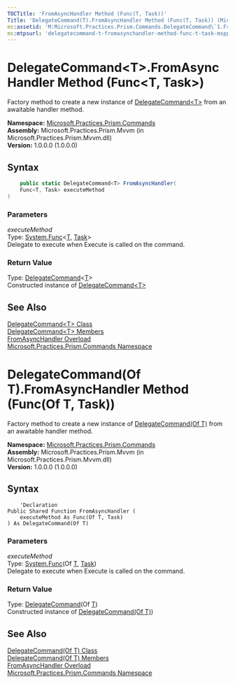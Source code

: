 ```yaml
---
TOCTitle: 'FromAsyncHandler Method (Func(T, Task))'
Title: 'DelegateCommand(T).FromAsyncHandler Method (Func(T, Task)) (Microsoft.Practices.Prism.Commands)'
ms:assetid: 'M:Microsoft.Practices.Prism.Commands.DelegateCommand\`1.FromAsyncHandler(System.Func{\`0,System.Threading.Tasks.Task})'
ms:mtpsurl: 'delegatecommand-t-fromasynchandler-method-func-t-task-mspp-commands.md'
---
```


# DelegateCommand&lt;T&gt;.FromAsyncHandler Method (Func&lt;T, Task&gt;)

Factory method to create a new instance of [DelegateCommand&lt;T&gt;](/patterns-practices/reference/delegatecommand-t-class-mspp-commands) from an awaitable handler method.

**Namespace:** [Microsoft.Practices.Prism.Commands](/patterns-practices/reference/mspp-commands-namespace)  
**Assembly:** Microsoft.Practices.Prism.Mvvm (in Microsoft.Practices.Prism.Mvvm.dll)  
**Version:** 1.0.0.0 (1.0.0.0)

## Syntax

```C#
    public static DelegateCommand<T> FromAsyncHandler(
	Func<T, Task> executeMethod
)
```

### Parameters

*executeMethod*  
Type: [System.Func](http://msdn.microsoft.com/en-us/library/bb549151)&lt;[T](/patterns-practices/reference/delegatecommand-t-class-mspp-commands), [Task](http://msdn.microsoft.com/en-us/library/dd235678)&gt;  
Delegate to execute when Execute is called on the command.

### Return Value

Type: [DelegateCommand](/patterns-practices/reference/delegatecommand-t-class-mspp-commands)&lt;[T](/patterns-practices/reference/delegatecommand-t-class-mspp-commands)&gt;  
Constructed instance of [DelegateCommand&lt;T&gt;](/patterns-practices/reference/delegatecommand-t-class-mspp-commands)

## See Also

[DelegateCommand&lt;T&gt; Class](/patterns-practices/reference/delegatecommand-t-class-mspp-commands)  
[DelegateCommand&lt;T&gt; Members](/patterns-practices/reference/delegatecommand-t-members-mspp-commands)  
[FromAsyncHandler Overload](/patterns-practices/reference/delegatecommand-t-fromasynchandler-method-mspp-commands)  
[Microsoft.Practices.Prism.Commands Namespace](/patterns-practices/reference/mspp-commands-namespace)  


# DelegateCommand(Of T).FromAsyncHandler Method (Func(Of T, Task))


Factory method to create a new instance of [DelegateCommand(Of T)](/patterns-practices/reference/delegatecommand-t-class-mspp-commands) from an awaitable handler method.

**Namespace:** [Microsoft.Practices.Prism.Commands](/patterns-practices/reference/mspp-commands-namespace)  
**Assembly:** Microsoft.Practices.Prism.Mvvm (in Microsoft.Practices.Prism.Mvvm.dll)  
**Version:** 1.0.0.0 (1.0.0.0)

## Syntax

```VB
    'Declaration
Public Shared Function FromAsyncHandler ( 
	executeMethod As Func(Of T, Task)
) As DelegateCommand(Of T)
```

### Parameters

*executeMethod*  
Type: [System.Func](http://msdn.microsoft.com/en-us/library/bb549151)(Of [T](/patterns-practices/reference/delegatecommand-t-class-mspp-commands), [Task](http://msdn.microsoft.com/en-us/library/dd235678))  
Delegate to execute when Execute is called on the command.

### Return Value

Type: [DelegateCommand](/patterns-practices/reference/delegatecommand-t-class-mspp-commands)(Of [T](/patterns-practices/reference/delegatecommand-t-class-mspp-commands))  
Constructed instance of [DelegateCommand(Of T)](/patterns-practices/reference/delegatecommand-t-class-mspp-commands))

## See Also

[DelegateCommand(Of T) Class](/patterns-practices/reference/delegatecommand-t-class-mspp-commands)  
[DelegateCommand(Of T) Members](/patterns-practices/reference/delegatecommand-t-members-mspp-commands)  
[FromAsyncHandler Overload](/patterns-practices/reference/delegatecommand-t-fromasynchandler-method-mspp-commands)  
[Microsoft.Practices.Prism.Commands Namespace](/patterns-practices/reference/mspp-commands-namespace)